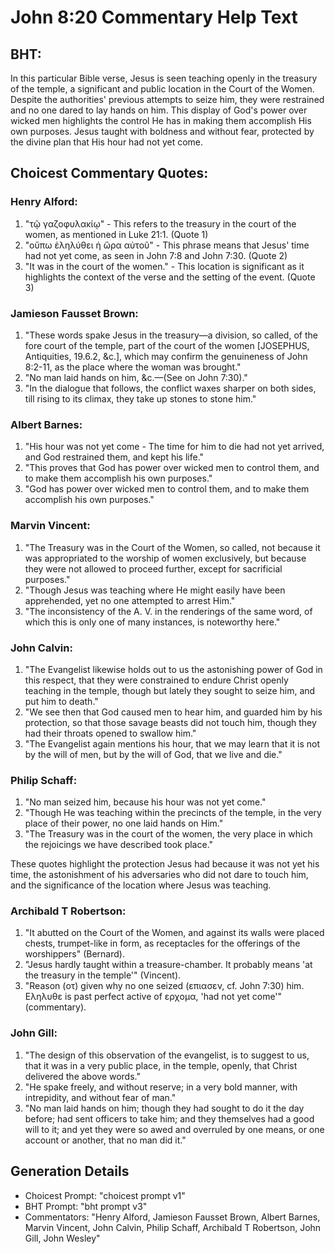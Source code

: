# John 8:20 Commentary Help Text

## BHT:
In this particular Bible verse, Jesus is seen teaching openly in the treasury of the temple, a significant and public location in the Court of the Women. Despite the authorities' previous attempts to seize him, they were restrained and no one dared to lay hands on him. This display of God's power over wicked men highlights the control He has in making them accomplish His own purposes. Jesus taught with boldness and without fear, protected by the divine plan that His hour had not yet come.

## Choicest Commentary Quotes:
### Henry Alford:
1. "τῷ γαζοφυλακίῳ" - This refers to the treasury in the court of the women, as mentioned in Luke 21:1. (Quote 1)
2. "οὔπω ἐληλύθει ἡ ὥρα αὐτοῦ" - This phrase means that Jesus' time had not yet come, as seen in John 7:8 and John 7:30. (Quote 2)
3. "It was in the court of the women." - This location is significant as it highlights the context of the verse and the setting of the event. (Quote 3)

### Jamieson Fausset Brown:
1. "These words spake Jesus in the treasury—a division, so called, of the fore court of the temple, part of the court of the women [JOSEPHUS, Antiquities, 19.6.2, &c.], which may confirm the genuineness of John 8:2-11, as the place where the woman was brought."
2. "No man laid hands on him, &c.—(See on John 7:30)."
3. "In the dialogue that follows, the conflict waxes sharper on both sides, till rising to its climax, they take up stones to stone him."

### Albert Barnes:
1. "His hour was not yet come - The time for him to die had not yet arrived, and God restrained them, and kept his life."
2. "This proves that God has power over wicked men to control them, and to make them accomplish his own purposes."
3. "God has power over wicked men to control them, and to make them accomplish his own purposes."

### Marvin Vincent:
1. "The Treasury was in the Court of the Women, so called, not because it was appropriated to the worship of women exclusively, but because they were not allowed to proceed further, except for sacrificial purposes."
2. "Though Jesus was teaching where He might easily have been apprehended, yet no one attempted to arrest Him."
3. "The inconsistency of the A. V. in the renderings of the same word, of which this is only one of many instances, is noteworthy here."

### John Calvin:
1. "The Evangelist likewise holds out to us the astonishing power of God in this respect, that they were constrained to endure Christ openly teaching in the temple, though but lately they sought to seize him, and put him to death."
2. "We see then that God caused men to hear him, and guarded him by his protection, so that those savage beasts did not touch him, though they had their throats opened to swallow him."
3. "The Evangelist again mentions his hour, that we may learn that it is not by the will of men, but by the will of God, that we live and die."

### Philip Schaff:
1. "No man seized him, because his hour was not yet come." 
2. "Though He was teaching within the precincts of the temple, in the very place of their power, no one laid hands on Him."
3. "The Treasury was in the court of the women, the very place in which the rejoicings we have described took place."

These quotes highlight the protection Jesus had because it was not yet his time, the astonishment of his adversaries who did not dare to touch him, and the significance of the location where Jesus was teaching.

### Archibald T Robertson:
1. "It abutted on the Court of the Women, and against its walls were placed chests, trumpet-like in form, as receptacles for the offerings of the worshippers" (Bernard).
2. "Jesus hardly taught within a treasure-chamber. It probably means 'at the treasury in the temple'" (Vincent).
3. "Reason (οτ) given why no one seized (επιασεν, cf. John 7:30) him. Εληλυθε is past perfect active of ερχομα, 'had not yet come'" (commentary).

### John Gill:
1. "The design of this observation of the evangelist, is to suggest to us, that it was in a very public place, in the temple, openly, that Christ delivered the above words."
2. "He spake freely, and without reserve; in a very bold manner, with intrepidity, and without fear of man."
3. "No man laid hands on him; though they had sought to do it the day before; had sent officers to take him; and they themselves had a good will to it; and yet they were so awed and overruled by one means, or one account or another, that no man did it."


## Generation Details
- Choicest Prompt: "choicest prompt v1"
- BHT Prompt: "bht prompt v3"
- Commentators: "Henry Alford, Jamieson Fausset Brown, Albert Barnes, Marvin Vincent, John Calvin, Philip Schaff, Archibald T Robertson, John Gill, John Wesley"
